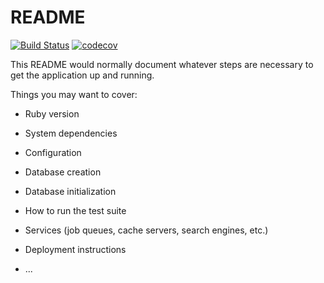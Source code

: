 # README
[![Build Status](https://app.travis-ci.com/CamBrown101/ruby-blog.svg?token=pG55qYoCMsfaZDY6FBxK&branch=master)](https://app.travis-ci.com/CamBrown101/ruby-blog)
[![codecov](https://codecov.io/gh/CamBrown101/ruby-blog/branch/master/graph/badge.svg?token=1Y8RXTJPTM)](https://codecov.io/gh/CamBrown101/ruby-blog)

This README would normally document whatever steps are necessary to get the
application up and running.

Things you may want to cover:

* Ruby version

* System dependencies

* Configuration

* Database creation

* Database initialization

* How to run the test suite

* Services (job queues, cache servers, search engines, etc.)

* Deployment instructions

* ...
